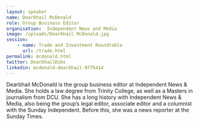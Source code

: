 ```yaml
---
layout: speaker
name: Dearbhail McDonald
role: Group Business Editor
organisation:  Independent News and Media
image: /uploads/Dearbhail McDonald.jpg
session:
    - name: Trade and Investment Roundtable
      url: /trade.html
permalink: mcdonald.html
twitter: DearbhailDibs
linkedin: mcdonald-dearbhail-9775414
---
```

Dearbhail McDonald is the group business editor at Independent News & Media. She holds a law degree from Trinity College, as well as a Masters in journalism from DCU. She has a long history with Independent News & Media, also being the group’s legal editor, associate editor and a columnist with the Sunday Independent. Before this, she was a news reporter at the Sunday Times. 

